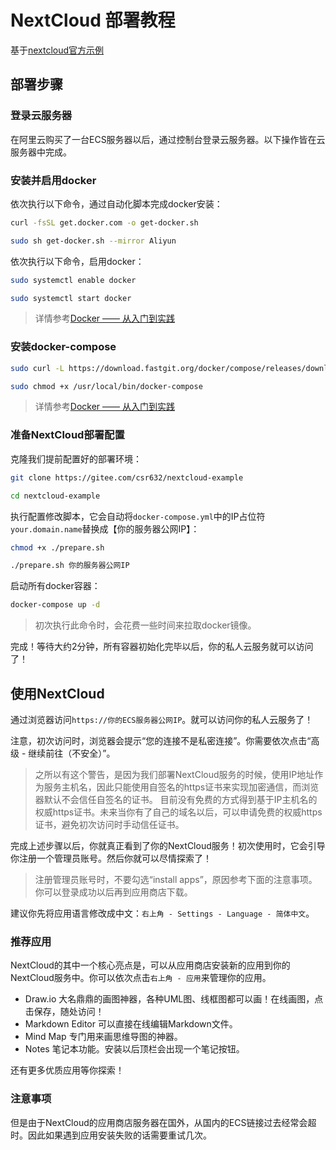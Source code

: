 # NextCloud 部署教程

基于[nextcloud官方示例](https://github.com/nextcloud/docker/tree/master/.examples/docker-compose/with-nginx-proxy/mariadb/apache)

## 部署步骤

### 登录云服务器

在阿里云购买了一台ECS服务器以后，通过控制台登录云服务器。以下操作皆在云服务器中完成。

### 安装并启用docker

依次执行以下命令，通过自动化脚本完成docker安装：

```sh
curl -fsSL get.docker.com -o get-docker.sh

sudo sh get-docker.sh --mirror Aliyun
```

依次执行以下命令，启用docker：

```sh
sudo systemctl enable docker

sudo systemctl start docker
```

> 详情参考[Docker —— 从入门到实践](https://yeasy.gitbook.io/docker_practice/install/ubuntu)

### 安装docker-compose

```sh
sudo curl -L https://download.fastgit.org/docker/compose/releases/download/1.27.4/docker-compose-`uname -s`-`uname -m` > /usr/local/bin/docker-compose

sudo chmod +x /usr/local/bin/docker-compose
```

> 详情参考[Docker —— 从入门到实践](https://yeasy.gitbook.io/docker_practice/compose/install)

### 准备NextCloud部署配置

克隆我们提前配置好的部署环境：
```sh
git clone https://gitee.com/csr632/nextcloud-example

cd nextcloud-example
```

执行配置修改脚本，它会自动将`docker-compose.yml`中的IP占位符`your.domain.name`替换成【你的服务器公网IP】：
```sh
chmod +x ./prepare.sh

./prepare.sh 你的服务器公网IP
```

启动所有docker容器：
```sh
docker-compose up -d
```
> 初次执行此命令时，会花费一些时间来拉取docker镜像。

完成！等待大约2分钟，所有容器初始化完毕以后，你的私人云服务就可以访问了！

## 使用NextCloud

通过浏览器访问`https://你的ECS服务器公网IP`。就可以访问你的私人云服务了！

注意，初次访问时，浏览器会提示“您的连接不是私密连接”。你需要依次点击“高级 - 继续前往（不安全）”。

> 之所以有这个警告，是因为我们部署NextCloud服务的时候，使用IP地址作为服务主机名，因此只能使用自签名的https证书来实现加密通信，而浏览器默认不会信任自签名的证书。
> 目前没有免费的方式得到基于IP主机名的权威https证书。未来当你有了自己的域名以后，可以申请免费的权威https证书，避免初次访问时手动信任证书。

完成上述步骤以后，你就真正看到了你的NextCloud服务！初次使用时，它会引导你注册一个管理员账号。然后你就可以尽情探索了！
> 注册管理员账号时，不要勾选“install apps”，原因参考下面的注意事项。你可以登录成功以后再到应用商店下载。

建议你先将应用语言修改成中文：`右上角 - Settings - Language - 简体中文`。

### 推荐应用

NextCloud的其中一个核心亮点是，可以从应用商店安装新的应用到你的NextCloud服务中。你可以依次点击`右上角 - 应用`来管理你的应用。

- Draw.io 大名鼎鼎的画图神器，各种UML图、线框图都可以画！在线画图，点击保存，随处访问！
- Markdown Editor 可以直接在线编辑Markdown文件。
- Mind Map 专门用来画思维导图的神器。
- Notes 笔记本功能。安装以后顶栏会出现一个笔记按钮。

还有更多优质应用等你探索！

### 注意事项

但是由于NextCloud的应用商店服务器在国外，从国内的ECS链接过去经常会超时。因此如果遇到应用安装失败的话需要重试几次。

